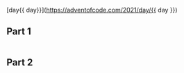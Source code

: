 [day{{ day}}](https://adventofcode.com/2021/day/{{ day }})

## Part 1
```mathematica
```

## Part 2
```mathematica
```
